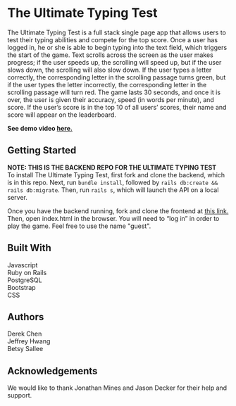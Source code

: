 # The Ultimate Typing Test
The Ultimate Typing Test is a full stack single page app that allows users to test their typing abilities and compete for the top score. Once a user has logged in, he or she is able to begin typing into the text field, which triggers the start of the game. Text scrolls across the screen as the user makes progress; if the user speeds up, the scrolling will speed up, but if the user slows down, the scrolling will also slow down. If the user types a letter correctly, the corresponding letter in the scrolling passage turns green, but if the user types the letter incorrectly, the corresponding letter in the scrolling passage will turn red. The game lasts 30 seconds, and once it is over, the user is given their accuracy, speed (in words per minute), and score. If the user’s score is in the top 10 of all users’ scores, their name and score will appear on the leaderboard.

**See demo video [here.](https://www.youtube.com/watch?v=0Ri6qr3tLXc&feature=youtu.be)**

## Getting Started
**NOTE: THIS IS THE BACKEND REPO FOR THE ULTIMATE TYPING TEST**  
To install The Ultimate Typing Test, first fork and clone the backend, which is in this repo. Next, run `bundle install`, followed by `rails db:create && rails db:migrate`. Then, run `rails s`, which will launch the API on a local server.

Once you have the backend running, fork and clone the frontend at [this link.](https://github.com/derekgch/typing-game) Then, open index.html in the browser. You will need to “log in” in order to play the game. Feel free to use the name "guest".

## Built With
Javascript  
Ruby on Rails  
PostgreSQL  
Bootstrap  
CSS

## Authors
Derek Chen  
Jeffrey Hwang  
Betsy Sallee

## Acknowledgements
We would like to thank Jonathan Mines and Jason Decker for their help and support.
